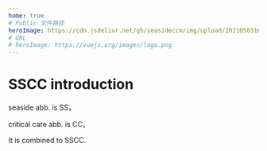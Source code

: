 ```yaml
---
home: true
# Public 文件路径
heroImage: https://cdn.jsdelivr.net/gh/seasideccm/img/upload/20210503162210.png
# URL
# heroImage: https://vuejs.org/images/logo.png
---
```




# SSCC introduction

seaside abb. is SS，

critical care abb. is CC，

It is combined to SSCC.





